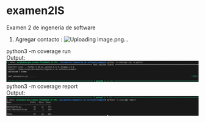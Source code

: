 # examen2IS
Examen 2 de ingenería de software
1. Agregar contacto : ![Uploading image.png…]()

python3 -m coverage run      
Output:      
![Pytest1](images/pytest.png)
python3 -m coverage report      
Output:      
![Pytest1](images/pytest2.png)
